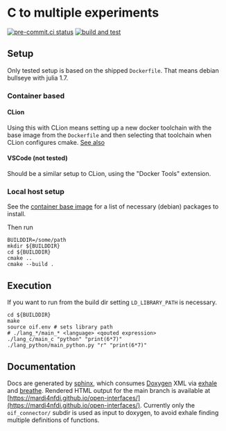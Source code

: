 # C to multiple experiments

[![pre-commit.ci status](https://results.pre-commit.ci/badge/github/MaRDI4NFDI/open-interfaces/main.svg)](https://results.pre-commit.ci/latest/github/MaRDI4NFDI/open-interfaces/main)
[![build and test](https://github.com/MaRDI4NFDI/open-interfaces/actions/workflows/build.yml/badge.svg)](https://github.com/MaRDI4NFDI/open-interfaces/actions/workflows/build.yml)

## Setup

Only tested setup is based on the shipped `Dockerfile`.
That means debian bullseye with julia 1.7.

### Container based
#### CLion
Using this with CLion means setting up a new docker toolchain
with the base image from the `Dockerfile` and then selecting
that toolchain when CLion configures cmake.
[See also](https://www.jetbrains.com/help/clion/clion-toolchains-in-docker.html)

#### VSCode (not tested)
Should be a similar setup to CLion, using the "Docker Tools" extension.

### Local host setup

See the [container base image](https://zivgitlab.uni-muenster.de/ag-ohlberger/mardi/container/-/blob/main/m2-dev/Dockerfile)
for a list of necessary (debian) packages to install.

Then run
```shell
BUILDDIR=/some/path
mkdir ${BUILDDIR}
cd ${BUILDDIR}
cmake ..
cmake --build .
```

## Execution

If you want to run from the build dir
setting `LD_LIBRARY_PATH` is necessary.
```shell
cd ${BUILDDIR}
make
source oif.env # sets library path
# ./lang_*/main_* <language> <qouted expression>
./lang_c/main_c "python" "print(6*7)"
./lang_python/main_python.py "r" "print(6*7)"
```

## Documentation

Docs are generated by [sphinx](https://www.sphinx-doc.org/), which consumes [Doxygen](https://doxygen.nl/) XML via [exhale](https://exhale.readthedocs.io/)
and [breathe](https://breathe.readthedocs.io/).
Rendered HTML output for the main branch is available at
[https://mardi4nfdi.github.io/open-interfaces/](https://mardi4nfdi.github.io/open-interfaces/).
Currently only the `oif_connector/` subdir is used as input to doxygen, to avoid
exhale finding multiple definitions of functions.
